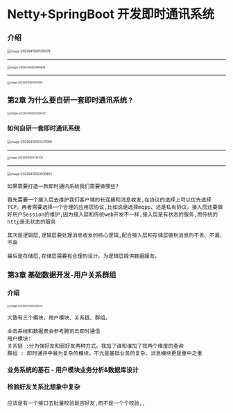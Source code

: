 # Netty+SpringBoot 开发即时通讯系统



### 介绍

<img src="C:\Users\w1216\AppData\Roaming\Typora\typora-user-images\image-20230415001315076.png" alt="image-20230415001315076" style="zoom:50%;" />

<hr>

<img src="C:\Users\w1216\AppData\Roaming\Typora\typora-user-images\image-20230415001449828.png" alt="image-20230415001449828" style="zoom:43%;" />

<hr>

<img src="C:\Users\w1216\AppData\Roaming\Typora\typora-user-images\image-20230415001645064.png" alt="image-20230415001645064" style="zoom:40%;" />



### 第2章 为什么要自研一套即时通讯系统 ?

<img src="C:\Users\w1216\AppData\Roaming\Typora\typora-user-images\image-20230415002829472.png" alt="image-20230415002829472" style="zoom:43%;" />

#### 如何自研一套即时通讯系统

<img src="C:\Users\w1216\AppData\Roaming\Typora\typora-user-images\image-20230415003337069.png" alt="image-20230415003337069" style="zoom:50%;" />

<hr>

<img src="C:\Users\w1216\AppData\Roaming\Typora\typora-user-images\image-20230415003734435.png" alt="image-20230415003734435" style="zoom:40%;" />

<hr>

<img src="C:\Users\w1216\AppData\Roaming\Typora\typora-user-images\image-20230415003830652.png" alt="image-20230415003830652" style="zoom:50%;" />

```
如果需要打造一款即时通讯系统我们需要做哪些?

首先需要一个接入层去维护我们客户端的长连接和消息收发,在协议的选择上可以优先选择TCP。再者需要选择一个合理的应用层协议,比如说是选择mqpp、还是私有协议。接入层还要做好用户Session的维护,因为接入层和传统web开发不一样,接入层是有状态的服务,而传统的http是无状态的服务

其次是逻辑层,逻辑层要处理消息收发的核心逻辑,配合接入层和存储层做到消息的不丢、不漏、不串

最后是存储层,存储层需要有合理的设计。为逻辑层提供数据服务。
```



### 第3章 基础数据开发-用户关系群组

#### 介绍

<img src="C:\Users\w1216\AppData\Roaming\Typora\typora-user-images\image-20230415005028512.png" alt="image-20230415005028512" style="zoom:40%;" />

```
大致有三个模块。用户模块、关系链、群组。

业务系统和数据表会参考腾讯云即时通信
用户模块:
关系链 :分为强好友和弱好友两种方式。我加了谁和谁加了我两个维度的查询
群组 : 即时通许中最为复杂的模块。不光是基础业务的复杂。消息模块更是重中之重

```

#### 业务系统的基石 - 用户模块业务分析&数据库设计



#### 检验好友关系比想象中复杂

```
应该是有一个接口去批量校验是否好友,而不是一个个校验,,
```

